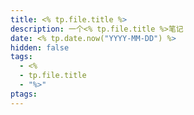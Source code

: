 ```yaml
---
title: <% tp.file.title %>
description: 一个<% tp.file.title %>笔记
date: <% tp.date.now("YYYY-MM-DD") %>
hidden: false
tags:
  - <%
  - tp.file.title
  - "%>"
ptags:
---
```

